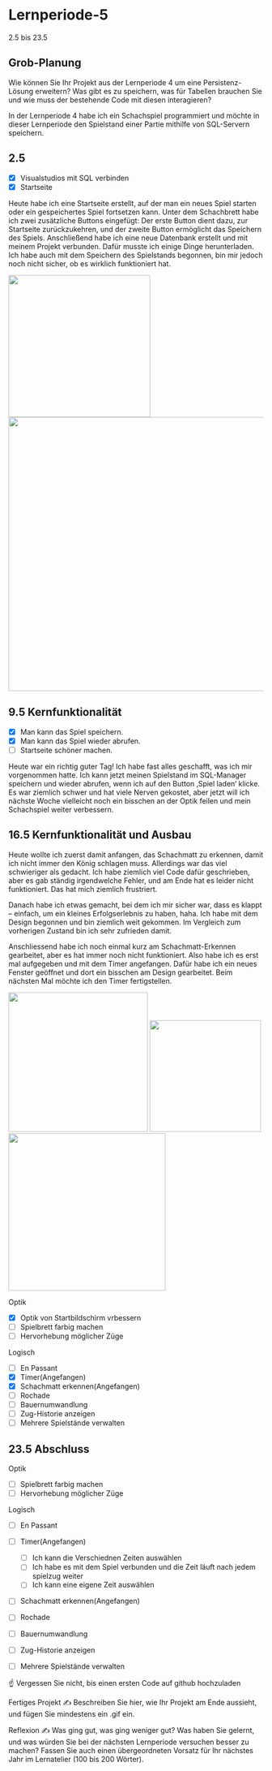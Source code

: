 # Lernperiode-5

2.5 bis 23.5

## Grob-Planung
Wie können Sie Ihr Projekt aus der Lernperiode 4 um eine Persistenz-Lösung erweitern? Was gibt es zu speichern, was für Tabellen brauchen Sie und wie muss der bestehende Code mit diesen interagieren?

In der Lernperiode 4 habe ich ein Schachspiel programmiert und möchte in dieser Lernperiode den Spielstand einer Partie mithilfe von SQL-Servern speichern.

## 2.5
- [x] Visualstudios mit SQL verbinden
- [x] Startseite
      
Heute habe ich eine Startseite erstellt, auf der man ein neues Spiel starten oder ein gespeichertes Spiel fortsetzen kann. Unter dem Schachbrett habe ich zwei zusätzliche Buttons eingefügt: Der erste Button dient dazu, zur Startseite zurückzukehren, und der zweite Button ermöglicht das Speichern des Spiels. Anschließend habe ich eine neue Datenbank erstellt und mit meinem Projekt verbunden. Dafür musste ich einige Dinge herunterladen. Ich habe auch mit dem Speichern des Spielstands begonnen, bin mir jedoch noch nicht sicher, ob es wirklich funktioniert hat.

      
<img src="https://github.com/user-attachments/assets/70cde90a-7f2b-4334-9ccd-d8d5da9ace44" width="280">
<img src="https://github.com/user-attachments/assets/b4f9a22d-a654-4a47-8987-c86435e70021" width="540">


## 9.5 Kernfunktionalität
- [x] Man kann das Spiel speichern.
- [x] Man kann das Spiel wieder abrufen.
- [ ] Startseite schöner machen.

Heute war ein richtig guter Tag! Ich habe fast alles geschafft, was ich mir vorgenommen hatte. Ich kann jetzt meinen Spielstand im SQL-Manager speichern und wieder abrufen, wenn ich auf den Button ‚Spiel laden‘ klicke. Es war ziemlich schwer und hat viele Nerven gekostet, aber jetzt will ich nächste Woche vielleicht noch ein bisschen an der Optik feilen und mein Schachspiel weiter verbessern. 



## 16.5 Kernfunktionalität und Ausbau

Heute wollte ich zuerst damit anfangen, das Schachmatt zu erkennen, damit ich nicht immer den König schlagen muss. Allerdings war das viel schwieriger als gedacht. Ich habe ziemlich viel Code dafür geschrieben, aber es gab ständig irgendwelche Fehler, und am Ende hat es leider nicht funktioniert. Das hat mich ziemlich frustriert.

Danach habe ich etwas gemacht, bei dem ich mir sicher war, dass es klappt – einfach, um ein kleines Erfolgserlebnis zu haben, haha. Ich habe mit dem Design begonnen und bin ziemlich weit gekommen. Im Vergleich zum vorherigen Zustand bin ich sehr zufrieden damit.

Anschliessend habe ich noch einmal kurz am Schachmatt-Erkennen gearbeitet, aber es hat immer noch nicht funktioniert. Also habe ich es erst mal aufgegeben und mit dem Timer angefangen. Dafür habe ich ein neues Fenster geöffnet und dort ein bisschen am Design gearbeitet. Beim nächsten Mal möchte ich den Timer fertigstellen.



<img src="https://github.com/user-attachments/assets/03187b51-a167-4ed6-acea-d4908dfb3a34" width="275">
<img src="https://github.com/user-attachments/assets/908b3d08-5ed5-4466-a8b2-b84942ece672" width="220">
<img src="https://github.com/user-attachments/assets/dda7289a-1904-420c-a576-f9076281b068" width="310">

Optik
- [x] Optik von Startbildschirm vrbessern
- [ ] Spielbrett farbig machen
- [ ] Hervorhebung möglicher Züge

Logisch
- [ ] En Passant
- [x] Timer(Angefangen)
- [x] Schachmatt erkennen(Angefangen)
- [ ] Rochade
- [ ] Bauernumwandlung
- [ ] Zug-Historie anzeigen
- [ ] Mehrere Spielstände verwalten

## 23.5 Abschluss

Optik
- [ ] Spielbrett farbig machen
- [ ] Hervorhebung möglicher Züge

Logisch
- [ ] En Passant
- [ ] Timer(Angefangen)
    - [ ] Ich kann die Verschiednen Zeiten auswählen
    - [ ] Ich habe es mit dem Spiel verbunden und die Zeit läuft nach jedem spielzug weiter
    - [ ] Ich kann eine eigene Zeit auswählen
           
- [ ] Schachmatt erkennen(Angefangen)
- [ ] Rochade
- [ ] Bauernumwandlung
- [ ] Zug-Historie anzeigen
- [ ] Mehrere Spielstände verwalten


☝️ Vergessen Sie nicht, bis einen ersten Code auf github hochzuladen

Fertiges Projekt
✍️ Beschreiben Sie hier, wie Ihr Projekt am Ende aussieht, und fügen Sie mindestens ein .gif ein.

Reflexion
✍️ Was ging gut, was ging weniger gut? Was haben Sie gelernt, und was würden Sie bei der nächsten Lernperiode versuchen besser zu machen? Fassen Sie auch einen übergeordneten Vorsatz für Ihr nächstes Jahr im Lernatelier (100 bis 200 Wörter).
